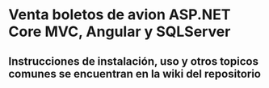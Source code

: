 # Venta boletos de avion ASP.NET Core MVC, Angular y SQLServer
## Instrucciones de instalación, uso y otros topicos comunes se encuentran en la wiki del repositorio
